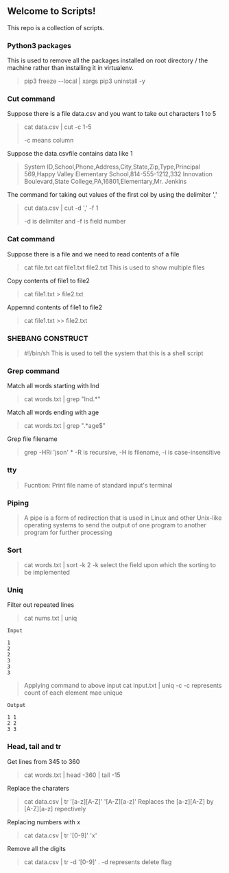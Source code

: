 ## Welcome to Scripts!

This repo is a collection of scripts.

### Python3 packages

This is used to remove all the packages installed on root directory / the machine rather than installing it in virtualenv.

 >  pip3 freeze --local | xargs pip3 uninstall -y
 
### Cut command
 
 Suppose there is a file data.csv and you want to take out characters 1 to 5 
 
 > cat data.csv | cut -c 1-5
 >
 > -c means column
 
 
 
 Suppose the data.csvfile contains data like 1 
 >System ID,School,Phone,Address,City,State,Zip,Type,Principal
 >569,Happy Valley Elementary School,814-555-1212,332 Innovation Boulevard,State College,PA,16801,Elementary,Mr. Jenkins

 The command for taking out values of the first col by using the delimiter ','
 
 > cut data.csv | cut -d ',' -f 1
 >
 >  -d is delimiter and -f is field number
 
 
### Cat command 

 Suppose there is a file and we need to read contents of a file 
 
 > cat file.txt
 > cat file1.txt file2.txt
 > This is used to show  multiple files 


 Copy contents of file1 to file2
 
 > cat file1.txt > file2.txt
 
 Appemnd contents of file1 to file2
 
 > cat file1.txt >> file2.txt
 
 ### SHEBANG CONSTRUCT 
 
 > #!/bin/sh
 > This is used to tell the system that this is a shell script
 
 ### Grep command 
 
 Match all words starting with Ind
 
 > cat words.txt | grep "Ind.*"

Match all words ending with age

 > cat words.txt | grep ".*age$"
 
Grep file filename

 > grep -HRi 'json' *
 > -R  is recursive, -H is filename, -i is case-insensitive

 
 ### tty
 
 > Fucntion: Print file name of standard input's terminal
 
 ### Piping 
 
 > A pipe is a form of redirection that is used in Linux and other Unix-like operating systems to send the output of one program to another program for further processing
 
 
 ### Sort 
 
 > cat words.txt | sort -k 2 
 > -k select the field upon which the sorting to be implemented 
 
 ### Uniq
 
 Filter out repeated lines 
 
 > cat nums.txt | uniq
 
    Input 
    
    1
    2
    2
    3
    3
    3
 
 >   Applying command to above input 
 >   cat input.txt | uniq -c
 >  -c represents count of each element mae unique
 
    Output 
    
    1 1
    2 2 
    3 3  
   
   ### Head, tail and tr
   
   Get lines from 345 to 360
   
   > cat words.txt | head -360 | tail -15
   
   Replace the charaters 
   
   > cat data.csv | tr '[a-z][A-Z]' '[A-Z][a-z]'
   > Replaces the [a-z][A-Z] by [A-Z][a-z] repectively
 
   Replacing numbers with x 
   
   > cat data.csv | tr '[0-9]' 'x'
   
   Remove all the digits 
   
   > cat data.csv | tr -d '[0-9]'
   > . -d represents delete flag
   
   
